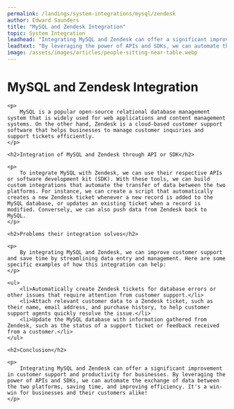 ```yaml
---
permalink: /landings/system-integrations/mysql/zendesk
author: Edward Saunders
title: "MySQL and Zendesk Integration"
topic: System Integration
leadhead: "Integrating MySQL and Zendesk can offer a significant improvement in customer support and productivity for businesses"
leadtext: "By leveraging the power of APIs and SDKs, we can automate the exchange of data between the two platforms, saving time, and improving efficiency. It's a win-win for businesses and their customers alike!"
image: /assets/images/articles/people-sitting-near-table.webp
---
```

<div class="arttext">	<h1>MySQL and Zendesk Integration</h1>
	
	<p>
		MySQL is a popular open-source relational database management system that is widely used for web applications and content management systems. On the other hand, Zendesk is a cloud-based customer support software that helps businesses to manage customer inquiries and support tickets efficiently.
	</p>
	
	<h2>Integration of MySQL and Zendesk through API or SDK</h2>
	
	<p>
		To integrate MySQL with Zendesk, we can use their respective APIs or software development kit (SDK). With these tools, we can build custom integrations that automate the transfer of data between the two platforms. For instance, we can create a script that automatically creates a new Zendesk ticket whenever a new record is added to the MySQL database, or updates an existing ticket when a record is modified. Conversely, we can also push data from Zendesk back to MySQL.
	</p>
	
	<h2>Problems their integration solves</h2>
	
	<p>
		By integrating MySQL and Zendesk, we can improve customer support and save time by streamlining data entry and management. Here are some specific examples of how this integration can help:
	</p>
	
	<ul>
		<li>Automatically create Zendesk tickets for database errors or other issues that require attention from customer support.</li>
		<li>Attach relevant customer data to a Zendesk ticket, such as their name, email address, and purchase history, to help customer support agents quickly resolve the issue.</li>
		<li>Update the MySQL database with information gathered from Zendesk, such as the status of a support ticket or feedback received from a customer.</li>
	</ul>
	
	<h2>Conclusion</h2>
	
	<p>
		Integrating MySQL and Zendesk can offer a significant improvement in customer support and productivity for businesses. By leveraging the power of APIs and SDKs, we can automate the exchange of data between the two platforms, saving time, and improving efficiency. It's a win-win for businesses and their customers alike!
	</p>
	
</div>